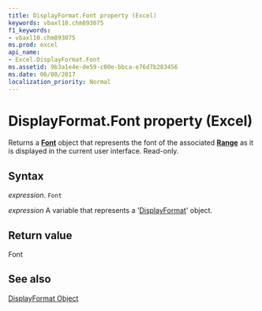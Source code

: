 ```yaml
---
title: DisplayFormat.Font property (Excel)
keywords: vbaxl10.chm893075
f1_keywords:
- vbaxl10.chm893075
ms.prod: excel
api_name:
- Excel.DisplayFormat.Font
ms.assetid: 9b3a1e4e-de59-c00e-bbca-e76d7b283456
ms.date: 06/08/2017
localization_priority: Normal
---
```



# DisplayFormat.Font property (Excel)

Returns a  **[Font](Excel.Font(object).md)** object that represents the font of the associated **[Range](Excel.Range(object).md)** as it is displayed in the current user interface. Read-only.


## Syntax

_expression_. `Font`

_expression_ A variable that represents a '[DisplayFormat](Excel.DisplayFormat.md)' object.


## Return value

Font


## See also


[DisplayFormat Object](Excel.DisplayFormat.md)

